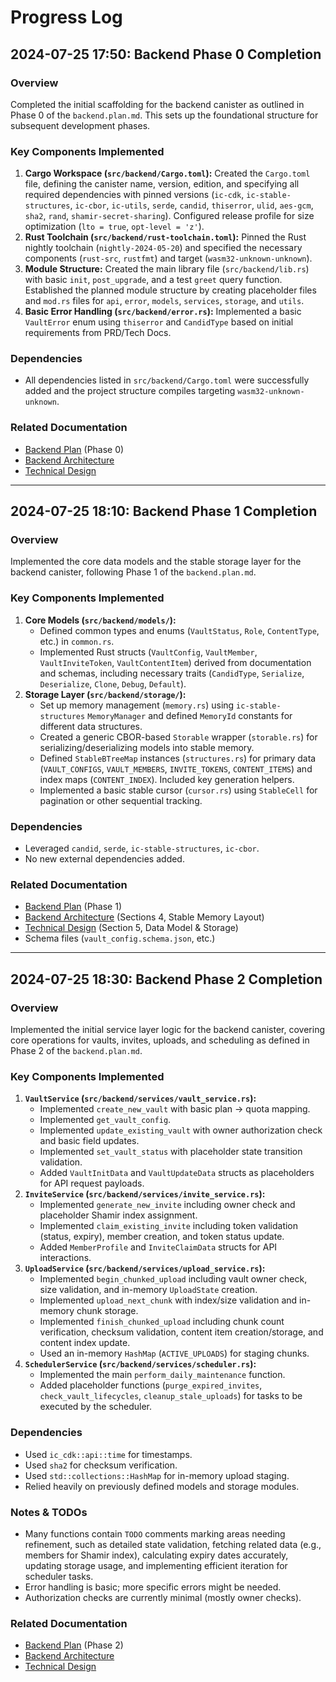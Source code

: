 # Progress Log

## 2024-07-25 17:50: Backend Phase 0 Completion

### Overview
Completed the initial scaffolding for the backend canister as outlined in Phase 0 of the `backend.plan.md`. This sets up the foundational structure for subsequent development phases.

### Key Components Implemented
1.  **Cargo Workspace (`src/backend/Cargo.toml`):** Created the `Cargo.toml` file, defining the canister name, version, edition, and specifying all required dependencies with pinned versions (`ic-cdk`, `ic-stable-structures`, `ic-cbor`, `ic-utils`, `serde`, `candid`, `thiserror`, `ulid`, `aes-gcm`, `sha2`, `rand`, `shamir-secret-sharing`). Configured release profile for size optimization (`lto = true`, `opt-level = 'z'`).
2.  **Rust Toolchain (`src/backend/rust-toolchain.toml`):** Pinned the Rust nightly toolchain (`nightly-2024-05-20`) and specified the necessary components (`rust-src`, `rustfmt`) and target (`wasm32-unknown-unknown`).
3.  **Module Structure:** Created the main library file (`src/backend/lib.rs`) with basic `init`, `post_upgrade`, and a test `greet` query function. Established the planned module structure by creating placeholder files and `mod.rs` files for `api`, `error`, `models`, `services`, `storage`, and `utils`.
4.  **Basic Error Handling (`src/backend/error.rs`):** Implemented a basic `VaultError` enum using `thiserror` and `CandidType` based on initial requirements from PRD/Tech Docs.

### Dependencies
- All dependencies listed in `src/backend/Cargo.toml` were successfully added and the project structure compiles targeting `wasm32-unknown-unknown`.

### Related Documentation
- [Backend Plan](mdc:plans/backend.plan.md) (Phase 0)
- [Backend Architecture](mdc:plans/backend.architecture.md)
- [Technical Design](mdc:plans/tech.docs.md)

---

## 2024-07-25 18:10: Backend Phase 1 Completion

### Overview
Implemented the core data models and the stable storage layer for the backend canister, following Phase 1 of the `backend.plan.md`.

### Key Components Implemented
1.  **Core Models (`src/backend/models/`):**
    *   Defined common types and enums (`VaultStatus`, `Role`, `ContentType`, etc.) in `common.rs`.
    *   Implemented Rust structs (`VaultConfig`, `VaultMember`, `VaultInviteToken`, `VaultContentItem`) derived from documentation and schemas, including necessary traits (`CandidType`, `Serialize`, `Deserialize`, `Clone`, `Debug`, `Default`).
2.  **Storage Layer (`src/backend/storage/`):**
    *   Set up memory management (`memory.rs`) using `ic-stable-structures` `MemoryManager` and defined `MemoryId` constants for different data structures.
    *   Created a generic CBOR-based `Storable` wrapper (`storable.rs`) for serializing/deserializing models into stable memory.
    *   Defined `StableBTreeMap` instances (`structures.rs`) for primary data (`VAULT_CONFIGS`, `VAULT_MEMBERS`, `INVITE_TOKENS`, `CONTENT_ITEMS`) and index maps (`CONTENT_INDEX`). Included key generation helpers.
    *   Implemented a basic stable cursor (`cursor.rs`) using `StableCell` for pagination or other sequential tracking.

### Dependencies
- Leveraged `candid`, `serde`, `ic-stable-structures`, `ic-cbor`.
- No new external dependencies added.

### Related Documentation
- [Backend Plan](mdc:plans/backend.plan.md) (Phase 1)
- [Backend Architecture](mdc:plans/backend.architecture.md) (Sections 4, Stable Memory Layout)
- [Technical Design](mdc:plans/tech.docs.md) (Section 5, Data Model & Storage)
- Schema files (`vault_config.schema.json`, etc.)

---

## 2024-07-25 18:30: Backend Phase 2 Completion

### Overview
Implemented the initial service layer logic for the backend canister, covering core operations for vaults, invites, uploads, and scheduling as defined in Phase 2 of the `backend.plan.md`.

### Key Components Implemented
1.  **`VaultService` (`src/backend/services/vault_service.rs`):**
    *   Implemented `create_new_vault` with basic plan -> quota mapping.
    *   Implemented `get_vault_config`.
    *   Implemented `update_existing_vault` with owner authorization check and basic field updates.
    *   Implemented `set_vault_status` with placeholder state transition validation.
    *   Added `VaultInitData` and `VaultUpdateData` structs as placeholders for API request payloads.
2.  **`InviteService` (`src/backend/services/invite_service.rs`):**
    *   Implemented `generate_new_invite` including owner check and placeholder Shamir index assignment.
    *   Implemented `claim_existing_invite` including token validation (status, expiry), member creation, and token status update.
    *   Added `MemberProfile` and `InviteClaimData` structs for API interactions.
3.  **`UploadService` (`src/backend/services/upload_service.rs`):**
    *   Implemented `begin_chunked_upload` including vault owner check, size validation, and in-memory `UploadState` creation.
    *   Implemented `upload_next_chunk` with index/size validation and in-memory chunk storage.
    *   Implemented `finish_chunked_upload` including chunk count verification, checksum validation, content item creation/storage, and content index update.
    *   Used an in-memory `HashMap` (`ACTIVE_UPLOADS`) for staging chunks.
4.  **`SchedulerService` (`src/backend/services/scheduler.rs`):**
    *   Implemented the main `perform_daily_maintenance` function.
    *   Added placeholder functions (`purge_expired_invites`, `check_vault_lifecycles`, `cleanup_stale_uploads`) for tasks to be executed by the scheduler.

### Dependencies
- Used `ic_cdk::api::time` for timestamps.
- Used `sha2` for checksum verification.
- Used `std::collections::HashMap` for in-memory upload staging.
- Relied heavily on previously defined models and storage modules.

### Notes & TODOs
- Many functions contain `TODO` comments marking areas needing refinement, such as detailed state validation, fetching related data (e.g., members for Shamir index), calculating expiry dates accurately, updating storage usage, and implementing efficient iteration for scheduler tasks.
- Error handling is basic; more specific errors might be needed.
- Authorization checks are currently minimal (mostly owner checks).

### Related Documentation
- [Backend Plan](mdc:plans/backend.plan.md) (Phase 2)
- [Backend Architecture](mdc:plans/backend.architecture.md)
- [Technical Design](mdc:plans/tech.docs.md) 